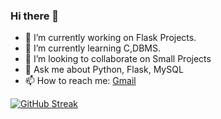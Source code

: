 ### Hi there 👋

- 🔭 I’m currently working on Flask Projects.
- 🌱 I’m currently learning C,DBMS.
- 👯 I’m looking to collaborate on Small Projects
- 💬 Ask me about Python, Flask, MySQL
- 📫 How to reach me: <a href='jpshashank200@gmail.com'>Gmail</a>

[![GitHub Streak](https://streak-stats.demolab.com/?user=shashankpandey04)](https://git.io/streak-stats)

